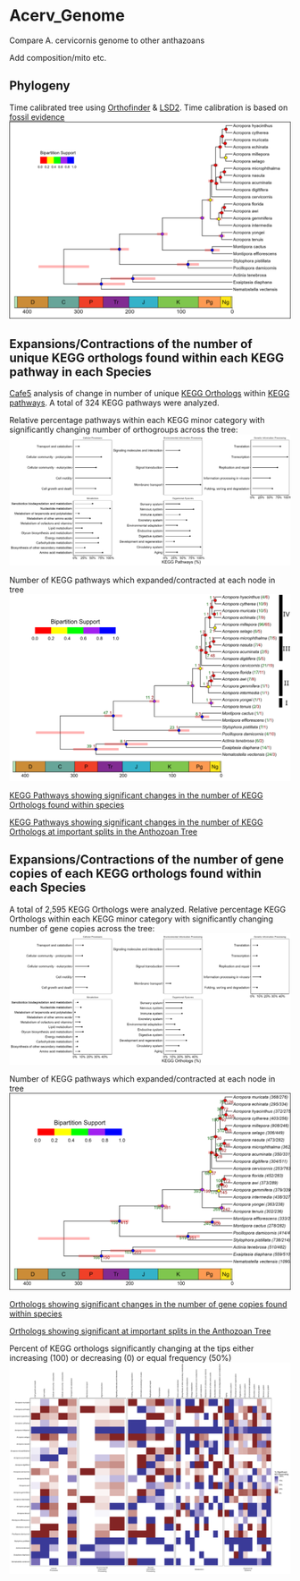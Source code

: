 # Acerv_Genome
 Compare A. cervicornis genome to other anthazoans

Add composition/mito etc.

## Phylogeny
Time calibrated tree using [Orthofinder](https://github.com/davidemms/OrthoFinder) & [LSD2](https://github.com/tothuhien/lsd2). Time calibration is based on [fossil evidence](Data/fossil_estimates.txt)
![image info](Results/time_tree.png)

## Expansions/Contractions of the number of unique KEGG orthologs found within each KEGG pathway in each Species
[Cafe5](https://github.com/hahnlab/CAFE5) analysis of change in number of unique [KEGG Orthologs](https://www.genome.jp/kegg/ko.html) within [KEGG pathways](https://www.genome.jp/kegg/pathway.html). A total of 324 KEGG pathways were analyzed.

Relative percentage pathways within each KEGG minor category with significantly changing number of orthogroups across the tree:
![image info](Results/significant_change_pathways.png)

Number of KEGG pathways which expanded/contracted at each node in tree
![image info](Results/cafe_time_tree.png)

[KEGG Pathways showing significant changes in the number of KEGG Orthologs found within species](Results/significantly_evolving_pathways.html)

[KEGG Pathways showing significant changes in the number of KEGG Orthologs at important splits in the Anthozoan Tree](Results/pathway_changes_nodes.html)

## Expansions/Contractions of the number of gene copies of each KEGG orthologs found within each Species
A total of 2,595 KEGG Orthologs were analyzed.
Relative percentage KEGG Orthologs within each KEGG minor category with significantly changing number of gene copies across the tree:
![image info](Results/significant_change_ko.png)

Number of KEGG pathways which expanded/contracted at each node in tree
![image info](Results/cafe_time_tree_ko.png)

[Orthologs showing significant changes in the number of gene copies found within species](Results/significantly_evolving_ko.html)

[Orthologs showing significant at important splits in the Anthozoan Tree](Results/ko_changes_nodes.html)

Percent of KEGG orthologs significantly changing at the tips either increasing (100) or decreasing (0) or equal frequency (50%)
 ![image info](Results/pct_expansion_contraction.png)
